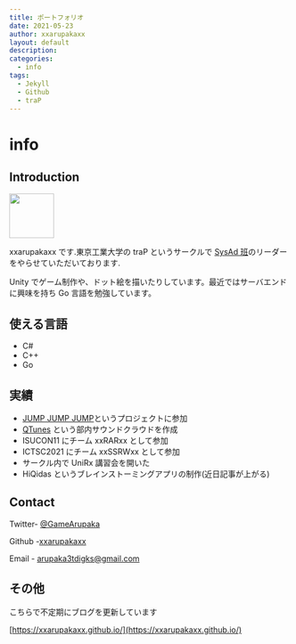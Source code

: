 ```yaml
---
title: ポートフォリオ
date: 2021-05-23
author: xxarupakaxx
layout: default
description:
categories:
  - info
tags:
  - Jekyll
  - Github
  - traP
---
```


# info

## Introduction

<img src="https://user-images.githubusercontent.com/67729473/120451954-d50bd800-c3cc-11eb-92dd-84e20cbd323c.png" width="80">

xxarupakaxx です.東京工業大学の traP というサークルで [SysAd 班](https://trap.jp/sysad/)のリーダーをやらせていただいております.

Unity でゲーム制作や、ドット絵を描いたりしています。最近ではサーバエンドに興味を持ち Go 言語を勉強しています。

## 使える言語

- C#
- C++
- Go

## 実績

- [JUMP JUMP JUMP](https://play.google.com/store/apps/details?id=com.traP.JumpJumpJump)というプロジェクトに参加
- [QTunes](https://trap.jp/post/1315/) という部内サウンドクラウドを作成
- ISUCON11 にチーム xxRARxx として参加
- ICTSC2021 にチーム xxSSRWxx として参加
- サークル内で UniRx 講習会を開いた
- HiQidas というブレインストーミングアプリの制作(近日記事が上がる)

## Contact

Twitter- [@GameArupaka](https://twitter.com/GameArupaka)

Github -[xxarupakaxx](https://github.com/xxarupakaxx)

Email - arupaka3tdigks@gmail.com

## その他

こちらで不定期にブログを更新しています

[https://xxarupakaxx.github.io/](https://xxarupakaxx.github.io/)
